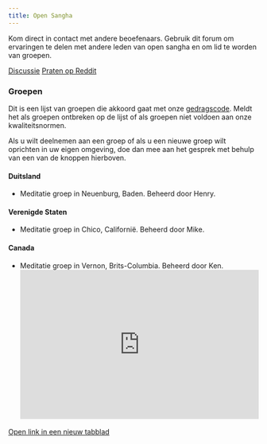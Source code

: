 ```yaml
---
title: Open Sangha
---
```


Kom direct in contact met andere beoefenaars. Gebruik dit forum om ervaringen te delen met andere leden van open sangha en om lid te worden van groepen.

[Discussie](https://discord.gg/Tyqd22a?classes=btn,btn-primary) [Praten op Reddit](https://www.reddit.com/r/OpenBuddhaDharma/?classes=btn,btn-primary)

### Groepen

Dit is een lijst van groepen die akkoord gaat met onze [gedragscode](../code/). Meldt het als groepen ontbreken op de lijst of als groepen niet voldoen aan onze kwaliteitsnormen.

Als u wilt deelnemen aan een groep of als u een nieuwe groep wilt oprichten in uw eigen omgeving, doe dan mee aan het gesprek met behulp van een van de knoppen hierboven.

#### Duitsland

- Meditatie groep in Neuenburg, Baden. Beheerd door Henry.

#### Verenigde Staten

- Meditatie groep in Chico, Californië. Beheerd door Mike.

#### Canada

- Meditatie groep in Vernon, Brits-Columbia. Beheerd door Ken. <iframe width="100%" height="300px" frameborder="0" src="https://umap.openstreetmap.fr/en/map/open-sanghas_179302?scaleControl=false&miniMap=false&scrollWheelZoom=true&zoomControl=false&allowEdit=false&moreControl=true&searchControl=null&tilelayersControl=null&embedControl=null&datalayersControl=true&onLoadPanel=undefined&captionBar=false" mark="crwd-mark"></iframe> 

[Open link in een nieuw tabblad](https://umap.openstreetmap.fr/en/map/open-sanghas_179302)
